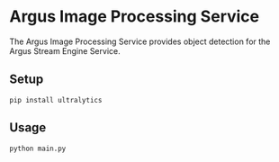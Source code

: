 # Argus Image Processing Service 

The Argus Image Processing Service provides object detection for the Argus Stream Engine Service.

## Setup 

```
pip install ultralytics
```

## Usage 

```
python main.py
```